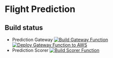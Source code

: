 # Flight Prediction

## Build status
* Prediction Gateway [![Build Gateway Function](https://github.com/dsanapo/flight-predictions/actions/workflows/build-gateway.yml/badge.svg?branch=main)](https://github.com/dsanapo/flight-predictions/actions/workflows/build-gateway.yml) [![Deploy Gateway Function to AWS](https://github.com/dsanapo/flight-predictions/actions/workflows/deploy-gateway.yml/badge.svg?branch=main)](https://github.com/dsanapo/flight-predictions/actions/workflows/deploy-gateway.yml) 
* Prediction Scorer [![Build Scorer Function](https://github.com/dsanapo/flight-predictions/actions/workflows/build-scorer.yml/badge.svg?branch=main)](https://github.com/dsanapo/flight-predictions/actions/workflows/build-scorer.yml)
